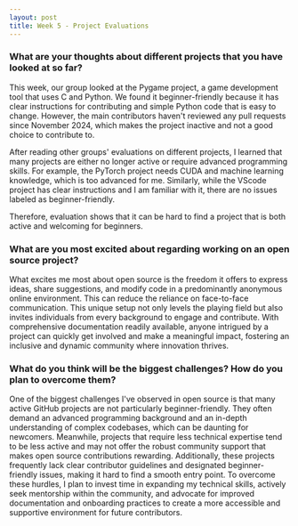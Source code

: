 ```yaml
---
layout: post
title: Week 5 - Project Evaluations
---
```


### What are your thoughts about different projects that you have looked at so far?
This week, our group looked at the Pygame project, a game development tool that uses C and Python. We found it beginner-friendly because it has clear instructions for contributing and simple Python code that is easy to change. However, the main contributors haven't reviewed any pull requests since November 2024, which makes the project inactive and not a good choice to contribute to.

After reading other groups' evaluations on different projects, I learned that many projects are either no longer active or require advanced programming skills. For example, the PyTorch project needs CUDA and machine learning knowledge, which is too advanced for me. Similarly, while the VScode project has clear instructions and I am familiar with it, there are no issues labeled as beginner-friendly.

Therefore, evaluation shows that it can be hard to find a project that is both active and welcoming for beginners. 

<!--more-->

### What are you most excited about regarding working on an open source project?
What excites me most about open source is the freedom it offers to express ideas, share suggestions, and modify code in a predominantly anonymous online environment. This can reduce the reliance on face-to-face communication. This unique setup not only levels the playing field but also invites individuals from every background to engage and contribute. With comprehensive documentation readily available, anyone intrigued by a project can quickly get involved and make a meaningful impact, fostering an inclusive and dynamic community where innovation thrives.

### What do you think will be the biggest challenges? How do you plan to overcome them?
One of the biggest challenges I've observed in open source is that many active GitHub projects are not particularly beginner-friendly. They often demand an advanced programming background and an in-depth understanding of complex codebases, which can be daunting for newcomers. Meanwhile, projects that require less technical expertise tend to be less active and may not offer the robust community support that makes open source contributions rewarding. Additionally, these projects frequently lack clear contributor guidelines and designated beginner-friendly issues, making it hard to find a smooth entry point. To overcome these hurdles, I plan to invest time in expanding my technical skills, actively seek mentorship within the community, and advocate for improved documentation and onboarding practices to create a more accessible and supportive environment for future contributors.
